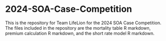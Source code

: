 # 2024-SOA-Case-Competition

This is the repository for Team LifeLion for the 2024 SOA Case Competition. The files included in the repository are the mortality table R markdown, premium calculation R markdown, and the short rate model R markdown.
